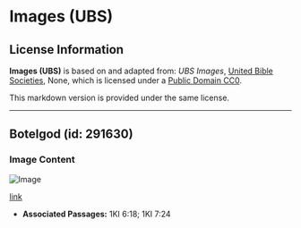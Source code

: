 # Images (UBS)

## License Information

**Images (UBS)** is based on and adapted from: _UBS Images_, [United Bible Societies](https://unitedbiblesocieties.org/), None, which is licensed under a [Public Domain CC0](https://creativecommons.org/public-domain/cc0/).

This markdown version is provided under the same license.



--------------------------------

## Botelgod (id: 291630)

### Image Content

![Image](https://cdn.aquifer.bible/aquifer-content/resources/Media/WEB-0084_bottlegourd.jpg)

[link](https://cdn.aquifer.bible/aquifer-content/resources/Media/WEB-0084_bottlegourd.jpg)

* **Associated Passages:** 1KI 6:18; 1KI 7:24

